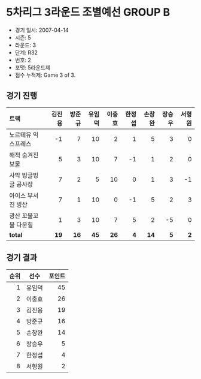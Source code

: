 # 5차리그 3라운드 조별예선 GROUP B

- 경기 일시: 2007-04-14
- 시즌: 5
- 라운드: 3
- 단계: R32
- 번호: 2
- 포맷: 5라운드제
- 점수 누적제: Game 3 of 3.





## 경기 진행

| 트랙 | 김진용 | 방준규 | 유임덕 | 이충효 | 한정섭 | 손창완 | 장승우 | 서형원 |
|:---|---:|---:|---:|---:|---:|---:|---:|---:|
| 노르테유 익스프레스 | -1 | 7 | 10 | 2 | 1 | 5 | 3 | 0 |
| 해적 숨겨진 보물 | 5 | 3 | 10 | 7 | -1 | 1 | 2 | 0 |
| 사막 빙글빙글 공사장 | 7 | 2 | 5 | 10 | 0 | 1 | 3 | -1 |
| 아이스 부서진 빙산 | 7 | 1 | 10 | 0 | -1 | 5 | 2 | 3 |
| 광산 꼬불꼬불 다운힐 | 1 | 3 | 10 | 7 | 5 | 2 | -5 | 0 |
| __total__ | __19__ | __16__ | __45__ | __26__ | __4__ | __14__ | __5__ | __2__ |




## 경기 결과

| 순위 | 선수 | 포인트 |
|---:|:---:|---:|
| 1 | 유임덕 | 45 |
| 2 | 이충효 | 26 |
| 3 | 김진용 | 19 |
| 4 | 방준규 | 16 |
| 5 | 손창완 | 14 |
| 6 | 장승우 | 5 |
| 7 | 한정섭 | 4 |
| 8 | 서형원 | 2 |

